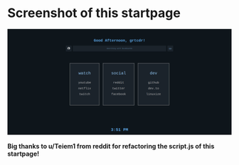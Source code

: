 # Screenshot of this startpage

![Screenshot](screenshot.png)

__Big thanks to u/Teiem1 from reddit for refactoring the script.js of this startpage!__
